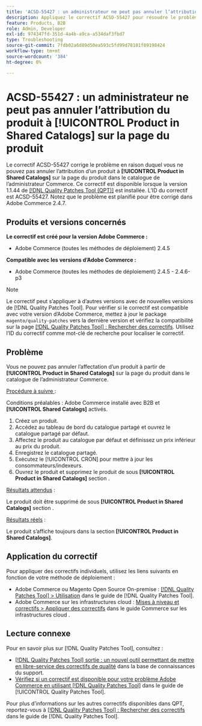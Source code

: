 ```yaml
---
title: 'ACSD-55427 : un administrateur ne peut pas annuler l’attribution du produit à partir de **[!UICONTROL Product in Shared Catalogs]** sur la page du produit'
description: Appliquez le correctif ACSD-55427 pour résoudre le problème d’Adobe Commerce en raison duquel l’affectation d’un produit ne peut pas être annulée de **[!UICONTROL Product in Shared Catalogs]**.
feature: Products, B2B
role: Admin, Developer
exl-id: 974347fd-351d-4a4b-a9ca-a534daf3fbd7
type: Troubleshooting
source-git-commit: 7fdb02a6d89d50ea593c5fd99d78101f89198424
workflow-type: tm+mt
source-wordcount: '384'
ht-degree: 0%

---
```


# ACSD-55427 : un administrateur ne peut pas annuler l’attribution du produit à **[!UICONTROL Product in Shared Catalogs]** sur la page du produit

Le correctif ACSD-55427 corrige le problème en raison duquel vous ne pouvez pas annuler l’attribution d’un produit à **[!UICONTROL Product in Shared Catalogs]** sur la page du produit dans le catalogue de l’administrateur Commerce. Ce correctif est disponible lorsque la version 1.1.44 de [[!DNL Quality Patches Tool (QPT)]](https://experienceleague.adobe.com/en/docs/commerce-operations/tools/quality-patches-tool/quality-patches-tool-to-self-serve-quality-patches) est installée. L’ID du correctif est ACSD-55427. Notez que le problème est planifié pour être corrigé dans Adobe Commerce 2.4.7.

## Produits et versions concernés

**Le correctif est créé pour la version Adobe Commerce :**

* Adobe Commerce (toutes les méthodes de déploiement) 2.4.5

**Compatible avec les versions d’Adobe Commerce :**

* Adobe Commerce (toutes les méthodes de déploiement) 2.4.5 - 2.4.6-p3

>[!NOTE]
>
>Le correctif peut s’appliquer à d’autres versions avec de nouvelles versions de [!DNL Quality Patches Tool]. Pour vérifier si le correctif est compatible avec votre version d’Adobe Commerce, mettez à jour le package `magento/quality-patches` vers la dernière version et vérifiez la compatibilité sur la page [[!DNL Quality Patches Tool] : Rechercher des correctifs](https://experienceleague.adobe.com/tools/commerce-quality-patches/index.html). Utilisez l’ID du correctif comme mot-clé de recherche pour localiser le correctif.

## Problème

Vous ne pouvez pas annuler l’affectation d’un produit à partir de **[!UICONTROL Product in Shared Catalogs]** sur la page du produit dans le catalogue de l’administrateur Commerce.

<u>Procédure à suivre </u> :

Conditions préalables : Adobe Commerce installé avec B2B et **[!UICONTROL Shared Catalogs]** activés.
1. Créez un produit.
1. Accédez au tableau de bord du catalogue partagé et ouvrez le catalogue partagé par défaut.
1. Affectez le produit au catalogue par défaut et définissez un prix inférieur au prix du produit.
1. Enregistrez le catalogue partagé.
1. Exécutez le [!UICONTROL CRON] pour mettre à jour les consommateurs/indexeurs.
1. Ouvrez le produit et supprimez le produit de sous **[!UICONTROL Product in Shared Catalogs]** section .

<u>Résultats attendus</u> :

Le produit doit être supprimé de sous **[!UICONTROL Product in Shared Catalogs]** section .

<u>Résultats réels</u> :

Le produit s’affiche toujours dans la section **[!UICONTROL Product in Shared Catalogs]**.

## Application du correctif

Pour appliquer des correctifs individuels, utilisez les liens suivants en fonction de votre méthode de déploiement :

* Adobe Commerce ou Magento Open Source On-premise : [[!DNL Quality Patches Tool] > Utilisation](/help/tools/quality-patches-tool/usage.md) dans le guide de [!DNL Quality Patches Tool].
* Adobe Commerce sur les infrastructures cloud : [Mises à niveau et correctifs > Appliquer des correctifs](https://experienceleague.adobe.com/docs/commerce-cloud-service/user-guide/develop/upgrade/apply-patches.html) dans le guide Commerce sur les infrastructures cloud .

## Lecture connexe

Pour en savoir plus sur [!DNL Quality Patches Tool], consultez :

* [[!DNL Quality Patches Tool] sortie : un nouvel outil permettant de mettre en libre-service des correctifs de qualité](https://experienceleague.adobe.com/en/docs/commerce-operations/tools/quality-patches-tool/quality-patches-tool-to-self-serve-quality-patches) dans la base de connaissances du support.
* [Vérifiez si un correctif est disponible pour votre problème Adobe Commerce en utilisant [!DNL Quality Patches Tool]](/help/tools/quality-patches-tool/patches-available-in-qpt/check-patch-for-magento-issue-with-magento-quality-patches.md) dans le guide de [!UICONTROL Quality Patches Tool].


Pour plus d’informations sur les autres correctifs disponibles dans QPT, reportez-vous à [[!DNL Quality Patches Tool] : Rechercher des correctifs](https://experienceleague.adobe.com/tools/commerce-quality-patches/index.html) dans le guide de [!DNL Quality Patches Tool].

